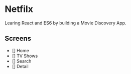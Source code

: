 # Netfilx

Learing React and ES6 by building a Movie Discovery App.

## Screens

- [] Home
- [] TV Shows
- [] Search
- [] Detail

